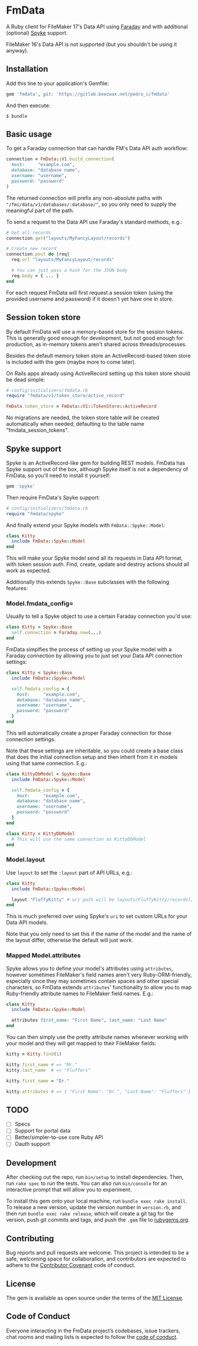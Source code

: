 # FmData

A Ruby client for FileMaker 17's Data API using
[Faraday](https://github.com/lostisland/faraday) and with additional (optional)
[Spyke](https://github.com/balvig/spyke) support.

FileMaker 16's Data API is not supported (but you shouldn't be using it
anyway).

## Installation

Add this line to your application's Gemfile:

```ruby
gem 'fmdata', git: 'https://gitlab.beezwax.net/pedro_c/fmdata'
```

And then execute:

    $ bundle

## Basic usage

To get a Faraday connection that can handle FM's Data API auth workflow:

```ruby
connection = FmData::V1.build_connection(
  host:     "example.com",
  database: "database name",
  username: "username",
  password: "password"
)
```

The returned connection will prefix any non-absolute paths with
`"/fmi/data/v1/databases/:database/"`, so you only need to supply the
meaningful part of the path.

To send a request to the Data API use Faraday's standard methods, e.g.:

```ruby
# Get all records
connection.get("layouts/MyFancyLayout/records")

# Create new record
connection.post do |req|
  req.url "layouts/MyFancyLayout/records"

  # You can just pass a hash for the JSON body
  req.body = { ... }
end
```

For each request FmData will first request a session token (using the provided
username and password) if it doesn't yet have one in store.

## Session token store

By default FmData will use a memory-based store for the session tokens. This is
generally good enough for development, but not good enough for production, as in-memory
tokens aren't shared across threads/processes.

Besides the default memory token store an ActiveRecord-based token store is
included with the gem (maybe more to come later).

On Rails apps already using ActiveRecord setting up this token store should be
dead simple:

```ruby
# config/initializers/fmdata.rb
require "fmdata/v1/token_store/active_record"

FmData.token_store = FmData::V1::TokenStore::ActiveRecord
```

No migrations are needed, the token store table will be created automatically
when needed, defaulting to the table name "fmdata_session_tokens".

## Spyke support

Spyke is an ActiveRecord-like gem for building REST models. FmData has Spyke
support out of the box, although Spyke itself is not a dependency of FmData, so
you'll need to install it yourself:

```ruby
gem 'spyke'
```

Then require FmData's Spyke support:

```ruby
# config/initializers/fmdata.rb
require "fmdata/spyke"
```

And finally extend your Spyke models with `FmData::Spyke::Model`:

```ruby
class Kitty
  include FmData::Spyke::Model
end
```

This will make your Spyke model send all its requests in Data API format, with
token session auth. Find, create, update and destroy actions should all work
as expected.

Additionally this extends `Spyke::Base` subclasses with the following features:

### Model.fmdata_config=

Usually to tell a Spyke object to use a certain Faraday connection you'd use:

```ruby
class Kitty < Spyke::Base
  self.connection = Faraday.new(...)
end
```

FmData simplfies the process of setting up your Spyke model with a Faraday
connection by allowing you to just set your Data API connection settings:

```ruby
class Kitty < Spyke::Base
  include FmData::Spyke::Model

  self.fmdata_config = {
    host:     "example.com",
    database: "database name",
    username: "username",
    password: "password"
  }
end
```

This will automatically create a proper Faraday connection for those connection
settings.

Note that these settings are inheritable, so you could create a base class that
does the initial connection setup and then inherit from it in models using that
same connection. E.g.:

```ruby
class KittyDbModel < Spyke::Base
  include FmData::Spyke::Model

  self.fmdata_config = {
    host:     "example.com",
    database: "database name",
    username: "username",
    password: "password"
  }
end

class Kitty < KittyDbModel
  # This will use the same connection as KittyDbModel
end
```

### Model.layout

Use `layout` to set the `:layout` part of API URLs, e.g.:

```ruby
class Kitty
  include FmData::Spyke::Model

  layout "FluffyKitty" # uri path will be layouts/FluffyKitty/records(/:id)
end
```

This is much preferred over using Spyke's `uri` to set custom URLs for your
Data API models.

Note that you only need to set this if the name of the model and the name of
the layout differ, otherwise the default will just work.

### Mapped Model.attributes

Spyke allows you to define your model's attributes using `attributes`, however
sometimes FileMaker's field names aren't very Ruby-ORM-friendly, especially
since they may sometimes contain spaces and other special characters, so FmData
extends `attributes`' functionality to allow you to map Ruby-friendly attribute
names to FileMaker field names. E.g.:

```ruby
class Kitty
  include FmData::Spyke::Model

  attributes first_name: "First Name", last_name: "Last Name"
end
```

You can then simply use the pretty attribute names whenever working with your
model and they will get mapped to their FileMaker fields:

```ruby
kitty = Kitty.find(1)

kitty.first_name # => "Mr."
kitty.last_name  # => "Fluffers"

kitty.first_name = "Dr."

kitty.attributes # => { "First Name": "Dr.", "Last Name": "Fluffers" }
```

## TODO

- [ ] Specs
- [ ] Support for portal data
- [ ] Better/simpler-to-use core Ruby API
- [ ] Oauth support

## Development

After checking out the repo, run `bin/setup` to install dependencies. Then, run
`rake spec` to run the tests. You can also run `bin/console` for an interactive
prompt that will allow you to experiment.

To install this gem onto your local machine, run `bundle exec rake install`. To
release a new version, update the version number in `version.rb`, and then run
`bundle exec rake release`, which will create a git tag for the version, push
git commits and tags, and push the `.gem` file to
[rubygems.org](https://rubygems.org).

## Contributing

Bug reports and pull requests are welcome. This project is intended to be a
safe, welcoming space for collaboration, and contributors are expected to
adhere to the [Contributor Covenant](http://contributor-covenant.org) code of
conduct.

## License

The gem is available as open source under the terms of the [MIT
License](https://opensource.org/licenses/MIT).

## Code of Conduct

Everyone interacting in the FmData project’s codebases, issue trackers, chat
rooms and mailing lists is expected to follow the [code of
conduct](CODE_OF_CONDUCT.md).
